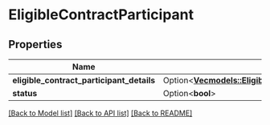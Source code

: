 # EligibleContractParticipant

## Properties

Name | Type | Description | Notes
------------ | ------------- | ------------- | -------------
**eligible_contract_participant_details** | Option<[**Vec<models::EligibleContractParticipantDetails>**](EligibleContractParticipantDetails.md)> |  | [optional]
**status** | Option<**bool**> |  | [optional]

[[Back to Model list]](../README.md#documentation-for-models) [[Back to API list]](../README.md#documentation-for-api-endpoints) [[Back to README]](../README.md)


